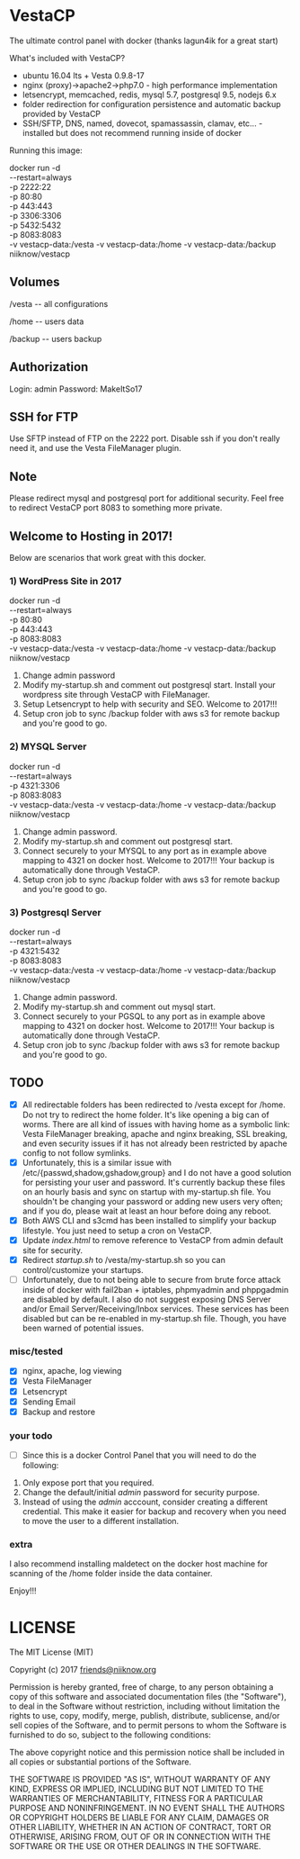 # VestaCP
The ultimate control panel with docker (thanks lagun4ik for a great start)

What's included with VestaCP?
* ubuntu 16.04 lts + Vesta 0.9.8-17
* nginx (proxy)->apache2->php7.0 - high performance implementation
* letsencrypt, memcached, redis, mysql 5.7, postgresql 9.5, nodejs 6.x
* folder redirection for configuration persistence and automatic backup provided by VestaCP
* SSH/SFTP, DNS, named, dovecot, spamassassin, clamav, etc... - installed but  does not recommend running inside of docker

Running this image:

docker run -d \
  --restart=always \
  -p 2222:22 \
  -p 80:80 \
  -p 443:443 \
  -p 3306:3306 \
  -p 5432:5432 \
  -p 8083:8083 \
  -v vestacp-data:/vesta -v vestacp-data:/home -v vestacp-data:/backup \
  niiknow/vestacp

## Volumes
/vesta  -- all configurations

/home   -- users data

/backup -- users backup

## Authorization
Login: admin Password: MakeItSo17

## SSH for FTP
Use SFTP instead of FTP on the 2222 port.  Disable ssh if you don't really need it, and use the Vesta FileManager plugin.

## Note
Please redirect mysql and postgresql port for additional security.  Feel free to redirect VestaCP port 8083 to something more private.

## Welcome to Hosting in 2017!
Below are scenarios that work great with this docker.

### 1) WordPress Site in 2017
docker run -d \
  --restart=always \
  -p 80:80 \
  -p 443:443 \
  -p 8083:8083 \
  -v vestacp-data:/vesta -v vestacp-data:/home -v vestacp-data:/backup \
  niiknow/vestacp

1. Change admin password
2. Modify my-startup.sh and comment out postgresql start.  Install your wordpress site through VestaCP with FileManager.
3. Setup Letsencrypt to help with security and SEO.  Welcome to 2017!!!
4. Setup cron job to sync /backup folder with aws s3 for remote backup and you're good to go.

### 2) MYSQL Server
docker run -d \
  --restart=always \
  -p 4321:3306 \
  -p 8083:8083 \
  -v vestacp-data:/vesta -v vestacp-data:/home -v vestacp-data:/backup \
  niiknow/vestacp

1. Change admin password.
2. Modify my-startup.sh and comment out postgresql start.
3. Connect securely to your MYSQL to any port as in example above mapping to 4321 on docker host.  Welcome to 2017!!!  Your backup is automatically done through VestaCP.
4. Setup cron job to sync /backup folder with aws s3 for remote backup and you're good to go.

### 3) Postgresql Server
docker run -d \
  --restart=always \
  -p 4321:5432 \
  -p 8083:8083 \
  -v vestacp-data:/vesta -v vestacp-data:/home -v vestacp-data:/backup \
  niiknow/vestacp

1. Change admin password.
2. Modify my-startup.sh and comment out mysql start.
3. Connect securely to your PGSQL to any port as in example above mapping to 4321 on docker host.  Welcome to 2017!!!  Your backup is automatically done through VestaCP.
4. Setup cron job to sync /backup folder with aws s3 for remote backup and you're good to go.

## TODO
- [x] All redirectable folders has been redirected to /vesta except for /home.  Do not try to redirect the home folder.  It's like opening a big can of worms.  There are all kind of issues with having home as a symbolic link: Vesta FileManager breaking, apache and nginx breaking, SSL breaking, and even security issues if it has not already been restricted by apache config to not follow symlinks.
- [x] Unfortunately, this is a similar issue with /etc/{passwd,shadow,gshadow,group} and I do not have a good solution for persisting your user and password.  It's currently backup these files on an hourly basis and sync on startup with my-startup.sh file.  You shouldn't be changing your password or adding new users very often; and if you do, please wait at least an hour before doing any reboot.
- [x] Both AWS CLI and s3cmd has been installed to simplify your backup lifestyle.  You just need to setup a cron on VestaCP.
- [x] Update *index.html* to remove reference to VestaCP from admin default site for security.
- [x] Redirect *startup.sh* to /vesta/my-startup.sh so you can control/customize your startups.
- [ ] Unfortunately, due to not being able to secure from brute force attack inside of docker with fail2ban + iptables, phpmyadmin and phppgadmin are disabled by default.  I also do not suggest exposing DNS Server and/or Email Server/Receiving/Inbox services.  These services has been disabled but can be re-enabled in my-startup.sh file.  Though, you have been warned of potential issues.

### misc/tested
- [x] nginx, apache, log viewing
- [x] Vesta FileManager
- [x] Letsencrypt
- [x] Sending Email 
- [x] Backup and restore

### your todo
- [ ] Since this is a docker Control Panel that you will need to do the following:

1. Only expose port that you required.
2. Change the default/initial *admin* password for security purpose.
3. Instead of using the *admin* acccount, consider creating a different credential.  This make it easier for backup and recovery when you need to move the user to a different installation.

### extra
I also recommend installing maldetect on the docker host machine for scanning of the /home folder inside the data container.

Enjoy!!!

# LICENSE

The MIT License (MIT)

Copyright (c) 2017 friends@niiknow.org

Permission is hereby granted, free of charge, to any person obtaining a copy of this software and associated documentation files (the "Software"), to deal in the Software without restriction, including without limitation the rights to use, copy, modify, merge, publish, distribute, sublicense, and/or sell copies of the Software, and to permit persons to whom the Software is furnished to do so, subject to the following conditions:

The above copyright notice and this permission notice shall be included in all copies or substantial portions of the Software.

THE SOFTWARE IS PROVIDED "AS IS", WITHOUT WARRANTY OF ANY KIND, EXPRESS OR IMPLIED, INCLUDING BUT NOT LIMITED TO THE WARRANTIES OF MERCHANTABILITY, FITNESS FOR A PARTICULAR PURPOSE AND NONINFRINGEMENT. IN NO EVENT SHALL THE AUTHORS OR COPYRIGHT HOLDERS BE LIABLE FOR ANY CLAIM, DAMAGES OR OTHER LIABILITY, WHETHER IN AN ACTION OF CONTRACT, TORT OR OTHERWISE, ARISING FROM, OUT OF OR IN CONNECTION WITH THE SOFTWARE OR THE USE OR OTHER DEALINGS IN THE SOFTWARE.